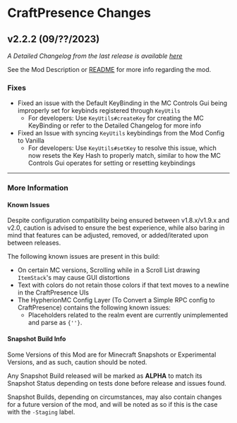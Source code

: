 # CraftPresence Changes

## v2.2.2 (09/??/2023)

_A Detailed Changelog from the last release is
available [here](https://gitlab.com/CDAGaming/CraftPresence/-/compare/release%2Fv2.2.1...release%2Fv2.2.2)_

See the Mod Description or [README](https://gitlab.com/CDAGaming/CraftPresence) for more info regarding the mod.

### Fixes

* Fixed an issue with the Default KeyBinding in the MC Controls Gui being improperly set for keybinds registered
  through `KeyUtils`
    * For developers: Use `KeyUtils#createKey` for creating the MC KeyBinding or refer to the Detailed Changelog for
      more info
* Fixed an Issue with syncing `KeyUtils` keybindings from the Mod Config to Vanilla
    * For developers: Use `KeyUtils#setKey` to resolve this issue, which now resets the Key Hash to properly match,
      similar to how the MC Controls Gui operates for setting or resetting keybindings

___

### More Information

#### Known Issues

Despite configuration compatibility being ensured between v1.8.x/v1.9.x and v2.0,
caution is advised to ensure the best experience, while also baring in mind that features can be adjusted, removed, or
added/iterated upon between releases.

The following known issues are present in this build:

* On certain MC versions, Scrolling while in a Scroll List drawing `ItemStack`'s may cause GUI distortions
* Text with colors do not retain those colors if that text moves to a newline in the CraftPresence UIs
* The HypherionMC Config Layer (To Convert a Simple RPC config to CraftPresence) contains the following known issues:
    * Placeholders related to the realm event are currently unimplemented and parse as `{''}`.

#### Snapshot Build Info

Some Versions of this Mod are for Minecraft Snapshots or Experimental Versions, and as such, caution should be noted.

Any Snapshot Build released will be marked as **ALPHA** to match its Snapshot Status depending on tests done before
release
and issues found.

Snapshot Builds, depending on circumstances, may also contain changes for a future version of the mod, and will be noted
as so if this is the case with the `-Staging` label.
